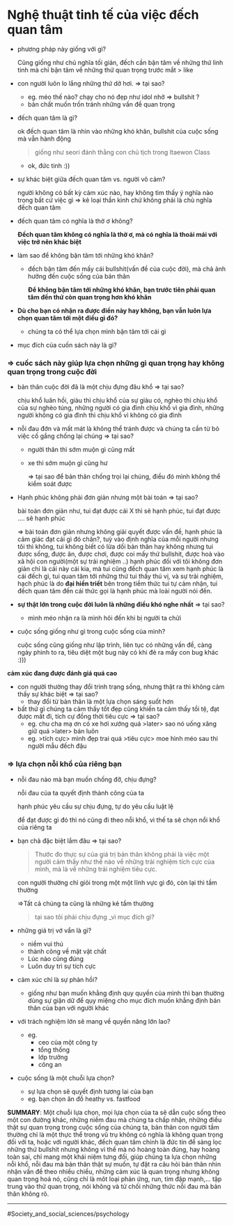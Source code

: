# Nghệ thuật tinh tế của việc đếch quan tâm

- phương pháp này giống với gì?

  Cũng giống như chủ nghĩa tối giản, đếch cần bận tâm về những thứ linh tinh mà chỉ bận tâm về những thứ quan trọng trước mắt > like

- con người luôn lo lắng những thứ dở hơi. ⇒ tại sao?
  - eg. méo thế nào? chạy cho nó đẹp như idol nhở ⇒ bullshit ?
  - bản chất muốn trốn tránh những vấn đề quan trọng
- đếch quan tâm là gì?

  ok đếch quan tâm là nhìn vào những khó khăn, bullshit của cuộc sống mà vẫn hành động

  > giống như seori đánh thằng con chủ tịch trong Itaewon Class

  - ok, đức tinh :))

- sự khác biệt giữa đếch quan tâm vs. người vô cảm?

  người không có bất kỳ cảm xúc nào, hay không tìm thấy ý nghĩa nào trong bất cứ việc gì ⇒ kẻ loại thần kinh chứ không phải là chủ nghĩa đếch quan tâm

- đếch quan tâm có nghĩa là thờ ơ không?

  **Đếch quan tâm không có nghĩa là thờ ơ, mà có nghĩa là thoải mái với việc trở nên khác biệt**

- làm sao để không bận tâm tới những khó khăn?

  - đếch bận tâm đến mấy cái bullshit(vấn đề của cuộc đời), mà chả ảnh hưởng đến cuộc sống của bản thân

    **Để không bận tâm tới những khó khăn, bạn trước tiên phải quan tâm đến thứ còn quan trọng hơn khó khăn**

- **Dù cho bạn có nhận ra được điền này hay không, bạn vẫn luôn lựa chọn quan tâm tới một điều gì đó?**
  - chúng ta có thể lựa chọn mình bận tâm tới cái gì
- mục đích của cuốn sách này là gì?

### ⇒ cuốc sách này giúp lựa chọn những gì quan trọng hay không quan trọng trong cuộc đời

- bản thân cuộc đời đã là một chịu đựng đâu khổ ⇒ tại sao?

  chịu khổ luân hồi, giàu thì chịu khổ của sự giàu có, nghèo thì chịu khổ của sự nghèo túng, những người có gia đình chịu khổ vì gia đình, những người không có gia đình thì chịu khổ vì không có gia đình

- nỗi đau đớn và mất mát là không thể tránh được và chúng ta cần từ bỏ việc cố gắng chống lại chúng ⇒ tại sao?

  - người thân thì sớm muộn gì cũng mất
  - xe thì sớm muộn gì cũng hư

    ⇒ tại sao để bản thân chống trọi lại chúng, điều đó mình không thể kiểm soát được

- Hạnh phúc không phải đơn giản nhưng một bài toán ⇒ tại sao?

  bài toán đơn giản như, tui đạt được cái X thì sẽ hạnh phúc, tui đạt được .... sẽ hạnh phúc

  ⇒ bài toán đơn giản nhưng không giải quyết được vấn đề, hạnh phúc là cảm giác đạt cái gì đó chăn?, tuỳ vào định nghĩa của mỗi người nhưng tôi thì không, tui không biết có lừa dối bản thân hay không nhưng tui được sống, được ăn, được chơi, được coi mấy thứ bullshit, được hoà vào xã hội con người(một sự trải nghiệm ..) hạnh phúc đối với tôi không đơn giản chỉ là cái này cái kia, mà tui cũng đếch quan tâm xem hạnh phúc là cái đếch gì, tui quan tâm tới những thứ tui thấy thú vị, và sự trải nghiệm, hạch phúc là do **đại hiền triết** bên trong tiềm thức tui tự cảm nhận, tui đếch quan tâm đến cái thức gọi là hạnh phúc mà loài người nói đến.

- **sự thật lớn trong cuộc đời luôn là những điều khó nghe nhất** ⇒ tại sao?
  - mình méo nhận ra là mình hôi đến khi bị người ta chửi
- cuộc sống giống như gì trong cuộc sống của mình?

  cuộc sống cũng giống như lập trình, liên tục có những vấn đề, càng ngày phình to ra, tiêu diệt một bug này có khi đẻ ra mấy con bug khác :)))

**cảm xúc đang được đánh giá quá cao**

- con người thường thay đổi trình trạng sống, nhưng thật ra thì không cảm thấy sự khác biệt ⇒ tại sao?
  - thay đổi từ bản thân là một lựa chọn sáng suốt hơn
- bất thứ gì chúng ta cảm thấy tốt đẹp cũng khiến ta cảm thấy tồi tệ, đạt được mất đi, tích cự đồng thời tiêu cực ⇒ tại sao?
  - eg. chu cha mạ ơn có xe hơi xướng quá >later> sao nó uống xăng giữ quá >later> bán luôn
  - eg. >tích cực> mình đẹp trai quá >tiêu cực> moe hình méo sau thi người mẫu đếch đậu

### ⇒ lựa chọn nỗi khổ của riêng bạn

- nỗi đau nào mà bạn muốn chống đỡ, chịu đựng?

  nỗi đau của ta quyết định thành công của ta

  hạnh phúc yêu cầu sự chịu đựng, tự do yêu cầu luật lệ

  để đạt được gì đó thì nó cũng đi theo nỗi khổ, vì thế ta sẽ chọn nổi khổ của riêng ta

- bạn chả đặc biệt lắm đâu ⇒ tại sao?

  > Thước đo thực sự của giá trị bản thân không phải là việc một người
  > cảm thấy như thế nào về những trải nghiệm tích cực của mình, mà là
  > về những trải nghiệm tiêu cực.

  con người thường chỉ giỏi trong một một lĩnh vực gì đó, còn lại thì tầm thường

  ⇒Tất cả chúng ta cũng là những kẻ tầm thường

  > tại sao tôi phải chịu đựng \_vì mục đích gì?

- những giá trị vớ vẩn là gì?
  - niềm vui thú
  - thành công về mặt vật chất
  - Lúc nào cũng đúng
  - Luôn duy trì sự tích cực
- cảm xúc chỉ là sự phản hồi?
  - giống như bạn muốn khẳng định quy quyền của mình thì bạn thường dùng
    sự giận dữ để qụy miệng cho mục đích muốn khẳng định bản thân của bạn với người khác
- với trách nghiệm lớn sẽ mang về quyền năng lớn lao?
  - eg.
    - ceo của một công ty
    - tổng thống
    - lớp trưởng
    - công an
- cuộc sống là một chuỗi lựa chọn?
  - sự lựa chọn sẽ quyết định tương lai của bạn
  - eg. bạn chọn ăn đồ heathy vs. fastfood

**SUMMARY**: Một chuỗi lựa chọn, mọi lựa chọn của ta sẽ dẫn cuộc sống theo một con đường khác, những niềm đau mà chúng ta chấp nhận, những điều thật sự quan trọng trong cuộc sống của chúng ta, bản thân con người tầm thường chỉ là một thực thể trong vũ trụ không có nghĩa là không quan trọng đối với ta, hoặc với người khác, đếch quan tâm chính là đức tin để sàng lọc những thứ bullshit nhưng không vì thế mà nó hoàng toàn đúng, hay hoàng toàn sai, chỉ mang một khái niệm tưng đối, giúp chúng ta lựa chọn những nỗi khổ, nỗi đau mà bản thân thật sự muốn, tự đặt ra câu hỏi bản thân nhìn nhận vấn đề theo nhiều chiều, những cảm xúc là quan trọng nhưng không quan trọng hoá nó, cũng chỉ là môt loại phản ứng, run, tim đập mạnh,... tập trung vào thứ quan trọng, nói không và từ chối những thức nỗi đau mà bản thân không rõ.

---

#Society_and_social_sciences/psychology
